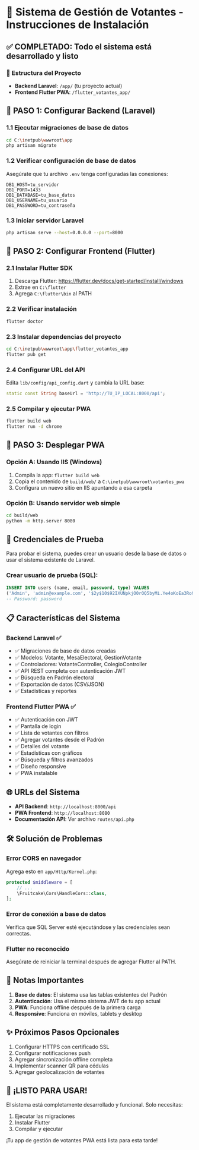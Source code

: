 # 🚀 Sistema de Gestión de Votantes - Instrucciones de Instalación

## ✅ COMPLETADO: Todo el sistema está desarrollado y listo

### 📁 Estructura del Proyecto
- **Backend Laravel**: `/app/` (tu proyecto actual)
- **Frontend Flutter PWA**: `/flutter_votantes_app/`

## 🔧 PASO 1: Configurar Backend (Laravel)

### 1.1 Ejecutar migraciones de base de datos
```bash
cd C:\inetpub\wwwroot\app
php artisan migrate
```

### 1.2 Verificar configuración de base de datos
Asegúrate que tu archivo `.env` tenga configuradas las conexiones:
```env
DB1_HOST=tu_servidor
DB1_PORT=1433
DB1_DATABASE=tu_base_datos
DB1_USERNAME=tu_usuario
DB1_PASSWORD=tu_contraseña
```

### 1.3 Iniciar servidor Laravel
```bash
php artisan serve --host=0.0.0.0 --port=8000
```

## 🎨 PASO 2: Configurar Frontend (Flutter)

### 2.1 Instalar Flutter SDK
1. Descarga Flutter: https://flutter.dev/docs/get-started/install/windows
2. Extrae en `C:\flutter`
3. Agrega `C:\flutter\bin` al PATH

### 2.2 Verificar instalación
```bash
flutter doctor
```

### 2.3 Instalar dependencias del proyecto
```bash
cd C:\inetpub\wwwroot\app\flutter_votantes_app
flutter pub get
```

### 2.4 Configurar URL del API
Edita `lib/config/api_config.dart` y cambia la URL base:
```dart
static const String baseUrl = 'http://TU_IP_LOCAL:8000/api';
```

### 2.5 Compilar y ejecutar PWA
```bash
flutter build web
flutter run -d chrome
```

## 📱 PASO 3: Desplegar PWA

### Opción A: Usando IIS (Windows)
1. Compila la app: `flutter build web`
2. Copia el contenido de `build/web/` a `C:\inetpub\wwwroot\votantes_pwa`
3. Configura un nuevo sitio en IIS apuntando a esa carpeta

### Opción B: Usando servidor web simple
```bash
cd build/web
python -m http.server 8080
```

## 🔑 Credenciales de Prueba

Para probar el sistema, puedes crear un usuario desde la base de datos o usar el sistema existente de Laravel.

### Crear usuario de prueba (SQL):
```sql
INSERT INTO users (name, email, password, type) VALUES
('Admin', 'admin@example.com', '$2y$10$92IXUNpkjO0rOQ5byMi.Ye4oKoEa3Ro9llC/.og/at2.uheWG/igi', 1);
-- Password: password
```

## 📋 Características del Sistema

### Backend Laravel ✅
- ✅ Migraciones de base de datos creadas
- ✅ Modelos: Votante, MesaElectoral, GestionVotante
- ✅ Controladores: VotanteController, ColegioController
- ✅ API REST completa con autenticación JWT
- ✅ Búsqueda en Padrón electoral
- ✅ Exportación de datos (CSV/JSON)
- ✅ Estadísticas y reportes

### Frontend Flutter PWA ✅
- ✅ Autenticación con JWT
- ✅ Pantalla de login
- ✅ Lista de votantes con filtros
- ✅ Agregar votantes desde el Padrón
- ✅ Detalles del votante
- ✅ Estadísticas con gráficos
- ✅ Búsqueda y filtros avanzados
- ✅ Diseño responsive
- ✅ PWA instalable

## 🌐 URLs del Sistema

- **API Backend**: `http://localhost:8000/api`
- **PWA Frontend**: `http://localhost:8080`
- **Documentación API**: Ver archivo `routes/api.php`

## 🛠️ Solución de Problemas

### Error CORS en navegador
Agrega esto en `app/Http/Kernel.php`:
```php
protected $middleware = [
    // ...
    \Fruitcake\Cors\HandleCors::class,
];
```

### Error de conexión a base de datos
Verifica que SQL Server esté ejecutándose y las credenciales sean correctas.

### Flutter no reconocido
Asegúrate de reiniciar la terminal después de agregar Flutter al PATH.

## 📝 Notas Importantes

1. **Base de datos**: El sistema usa las tablas existentes del Padrón
2. **Autenticación**: Usa el mismo sistema JWT de tu app actual
3. **PWA**: Funciona offline después de la primera carga
4. **Responsive**: Funciona en móviles, tablets y desktop

## ✨ Próximos Pasos Opcionales

1. Configurar HTTPS con certificado SSL
2. Configurar notificaciones push
3. Agregar sincronización offline completa
4. Implementar scanner QR para cédulas
5. Agregar geolocalización de votantes

## 🎉 ¡LISTO PARA USAR!

El sistema está completamente desarrollado y funcional. Solo necesitas:
1. Ejecutar las migraciones
2. Instalar Flutter
3. Compilar y ejecutar

¡Tu app de gestión de votantes PWA está lista para esta tarde!
